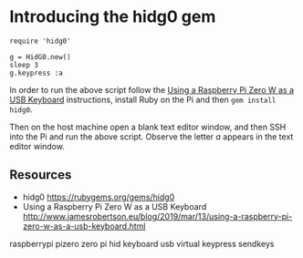# Introducing the hidg0 gem

    require 'hidg0'

    g = HidG0.new()
    sleep 3
    g.keypress :a

In order to run the above script follow the [Using a Raspberry Pi Zero W as a USB Keyboard](http://www.jamesrobertson.eu/blog/2019/mar/13/using-a-raspberry-pi-zero-w-as-a-usb-keyboard.html) instructions, install Ruby on the Pi and then `gem install hidg0`.

Then on the host machine open a blank text editor window, and then SSH into the Pi and run the above script. Observe the letter *a* appears in the text editor window.

## Resources

* hidg0 https://rubygems.org/gems/hidg0
* Using a Raspberry Pi Zero W as a USB Keyboard http://www.jamesrobertson.eu/blog/2019/mar/13/using-a-raspberry-pi-zero-w-as-a-usb-keyboard.html

raspberrypi pizero zero pi hid keyboard usb virtual keypress sendkeys
